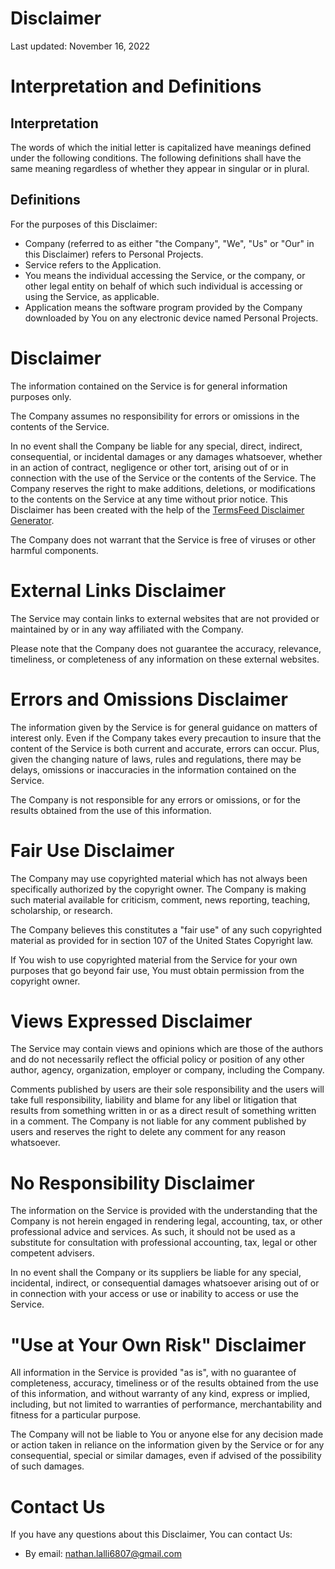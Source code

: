 # Disclaimer

Last updated: November 16, 2022

# Interpretation and Definitions

## Interpretation

The words of which the initial letter is capitalized have meanings defined
under the following conditions. The following definitions shall have the same
meaning regardless of whether they appear in singular or in plural.

## Definitions

For the purposes of this Disclaimer:

- Company (referred to as either "the Company", "We", "Us" or "Our" in this
  Disclaimer) refers to Personal Projects.
- Service refers to the Application.
- You means the individual accessing the Service, or the company, or other
  legal entity on behalf of which such individual is accessing or using the
  Service, as applicable.
- Application means the software program provided by the Company downloaded
  by You on any electronic device named Personal Projects.

# Disclaimer

The information contained on the Service is for general information purposes
only.

The Company assumes no responsibility for errors or omissions in the contents
of the Service.

In no event shall the Company be liable for any special, direct, indirect,
consequential, or incidental damages or any damages whatsoever, whether in an
action of contract, negligence or other tort, arising out of or in connection
with the use of the Service or the contents of the Service. The Company
reserves the right to make additions, deletions, or modifications to the
contents on the Service at any time without prior notice. This Disclaimer has
been created with the help of the [TermsFeed Disclaimer
Generator](https://www.termsfeed.com/disclaimer-generator/).

The Company does not warrant that the Service is free of viruses or other
harmful components.

# External Links Disclaimer

The Service may contain links to external websites that are not provided or
maintained by or in any way affiliated with the Company.

Please note that the Company does not guarantee the accuracy, relevance,
timeliness, or completeness of any information on these external websites.

# Errors and Omissions Disclaimer

The information given by the Service is for general guidance on matters of
interest only. Even if the Company takes every precaution to insure that the
content of the Service is both current and accurate, errors can occur. Plus,
given the changing nature of laws, rules and regulations, there may be delays,
omissions or inaccuracies in the information contained on the Service.

The Company is not responsible for any errors or omissions, or for the results
obtained from the use of this information.

# Fair Use Disclaimer

The Company may use copyrighted material which has not always been
specifically authorized by the copyright owner. The Company is making such
material available for criticism, comment, news reporting, teaching,
scholarship, or research.

The Company believes this constitutes a "fair use" of any such copyrighted
material as provided for in section 107 of the United States Copyright law.

If You wish to use copyrighted material from the Service for your own purposes
that go beyond fair use, You must obtain permission from the copyright owner.

# Views Expressed Disclaimer

The Service may contain views and opinions which are those of the authors and
do not necessarily reflect the official policy or position of any other
author, agency, organization, employer or company, including the Company.

Comments published by users are their sole responsibility and the users will
take full responsibility, liability and blame for any libel or litigation that
results from something written in or as a direct result of something written
in a comment. The Company is not liable for any comment published by users and
reserves the right to delete any comment for any reason whatsoever.

# No Responsibility Disclaimer

The information on the Service is provided with the understanding that the
Company is not herein engaged in rendering legal, accounting, tax, or other
professional advice and services. As such, it should not be used as a
substitute for consultation with professional accounting, tax, legal or other
competent advisers.

In no event shall the Company or its suppliers be liable for any special,
incidental, indirect, or consequential damages whatsoever arising out of or in
connection with your access or use or inability to access or use the Service.

# "Use at Your Own Risk" Disclaimer

All information in the Service is provided "as is", with no guarantee of
completeness, accuracy, timeliness or of the results obtained from the use of
this information, and without warranty of any kind, express or implied,
including, but not limited to warranties of performance, merchantability and
fitness for a particular purpose.

The Company will not be liable to You or anyone else for any decision made or
action taken in reliance on the information given by the Service or for any
consequential, special or similar damages, even if advised of the possibility
of such damages.

# Contact Us

If you have any questions about this Disclaimer, You can contact Us:

- By email: nathan.lalli6807@gmail.com
